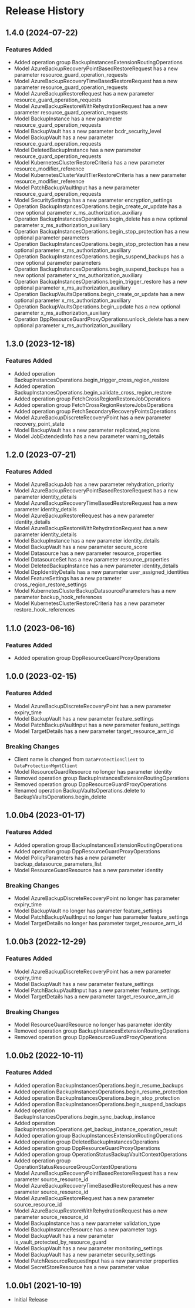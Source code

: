 # Release History

## 1.4.0 (2024-07-22)

### Features Added

  - Added operation group BackupInstancesExtensionRoutingOperations
  - Model AzureBackupRecoveryPointBasedRestoreRequest has a new parameter resource_guard_operation_requests
  - Model AzureBackupRecoveryTimeBasedRestoreRequest has a new parameter resource_guard_operation_requests
  - Model AzureBackupRestoreRequest has a new parameter resource_guard_operation_requests
  - Model AzureBackupRestoreWithRehydrationRequest has a new parameter resource_guard_operation_requests
  - Model BackupInstance has a new parameter resource_guard_operation_requests
  - Model BackupVault has a new parameter bcdr_security_level
  - Model BackupVault has a new parameter resource_guard_operation_requests
  - Model DeletedBackupInstance has a new parameter resource_guard_operation_requests
  - Model KubernetesClusterRestoreCriteria has a new parameter resource_modifier_reference
  - Model KubernetesClusterVaultTierRestoreCriteria has a new parameter resource_modifier_reference
  - Model PatchBackupVaultInput has a new parameter resource_guard_operation_requests
  - Model SecuritySettings has a new parameter encryption_settings
  - Operation BackupInstancesOperations.begin_create_or_update has a new optional parameter x_ms_authorization_auxiliary
  - Operation BackupInstancesOperations.begin_delete has a new optional parameter x_ms_authorization_auxiliary
  - Operation BackupInstancesOperations.begin_stop_protection has a new optional parameter parameters
  - Operation BackupInstancesOperations.begin_stop_protection has a new optional parameter x_ms_authorization_auxiliary
  - Operation BackupInstancesOperations.begin_suspend_backups has a new optional parameter parameters
  - Operation BackupInstancesOperations.begin_suspend_backups has a new optional parameter x_ms_authorization_auxiliary
  - Operation BackupInstancesOperations.begin_trigger_restore has a new optional parameter x_ms_authorization_auxiliary
  - Operation BackupVaultsOperations.begin_create_or_update has a new optional parameter x_ms_authorization_auxiliary
  - Operation BackupVaultsOperations.begin_update has a new optional parameter x_ms_authorization_auxiliary
  - Operation DppResourceGuardProxyOperations.unlock_delete has a new optional parameter x_ms_authorization_auxiliary

## 1.3.0 (2023-12-18)

### Features Added

  - Added operation BackupInstancesOperations.begin_trigger_cross_region_restore
  - Added operation BackupInstancesOperations.begin_validate_cross_region_restore
  - Added operation group FetchCrossRegionRestoreJobOperations
  - Added operation group FetchCrossRegionRestoreJobsOperations
  - Added operation group FetchSecondaryRecoveryPointsOperations
  - Model AzureBackupDiscreteRecoveryPoint has a new parameter recovery_point_state
  - Model BackupVault has a new parameter replicated_regions
  - Model JobExtendedInfo has a new parameter warning_details

## 1.2.0 (2023-07-21)

### Features Added

  - Model AzureBackupJob has a new parameter rehydration_priority
  - Model AzureBackupRecoveryPointBasedRestoreRequest has a new parameter identity_details
  - Model AzureBackupRecoveryTimeBasedRestoreRequest has a new parameter identity_details
  - Model AzureBackupRestoreRequest has a new parameter identity_details
  - Model AzureBackupRestoreWithRehydrationRequest has a new parameter identity_details
  - Model BackupInstance has a new parameter identity_details
  - Model BackupVault has a new parameter secure_score
  - Model Datasource has a new parameter resource_properties
  - Model DatasourceSet has a new parameter resource_properties
  - Model DeletedBackupInstance has a new parameter identity_details
  - Model DppIdentityDetails has a new parameter user_assigned_identities
  - Model FeatureSettings has a new parameter cross_region_restore_settings
  - Model KubernetesClusterBackupDatasourceParameters has a new parameter backup_hook_references
  - Model KubernetesClusterRestoreCriteria has a new parameter restore_hook_references

## 1.1.0 (2023-06-16)

### Features Added

  - Added operation group DppResourceGuardProxyOperations

## 1.0.0 (2023-02-15)

### Features Added

  - Model AzureBackupDiscreteRecoveryPoint has a new parameter expiry_time
  - Model BackupVault has a new parameter feature_settings
  - Model PatchBackupVaultInput has a new parameter feature_settings
  - Model TargetDetails has a new parameter target_resource_arm_id

### Breaking Changes

  - Client name is changed from `DataProtectionClient` to `DataProtectionMgmtClient`
  - Model ResourceGuardResource no longer has parameter identity
  - Removed operation group BackupInstancesExtensionRoutingOperations
  - Removed operation group DppResourceGuardProxyOperations
  - Renamed operation BackupVaultsOperations.delete to BackupVaultsOperations.begin_delete

## 1.0.0b4 (2023-01-17)

### Features Added

  - Added operation group BackupInstancesExtensionRoutingOperations
  - Added operation group DppResourceGuardProxyOperations
  - Model PolicyParameters has a new parameter backup_datasource_parameters_list
  - Model ResourceGuardResource has a new parameter identity

### Breaking Changes

  - Model AzureBackupDiscreteRecoveryPoint no longer has parameter expiry_time
  - Model BackupVault no longer has parameter feature_settings
  - Model PatchBackupVaultInput no longer has parameter feature_settings
  - Model TargetDetails no longer has parameter target_resource_arm_id

## 1.0.0b3 (2022-12-29)

### Features Added

  - Model AzureBackupDiscreteRecoveryPoint has a new parameter expiry_time
  - Model BackupVault has a new parameter feature_settings
  - Model PatchBackupVaultInput has a new parameter feature_settings
  - Model TargetDetails has a new parameter target_resource_arm_id

### Breaking Changes

  - Model ResourceGuardResource no longer has parameter identity
  - Removed operation group BackupInstancesExtensionRoutingOperations
  - Removed operation group DppResourceGuardProxyOperations

## 1.0.0b2 (2022-10-11)

### Features Added

  - Added operation BackupInstancesOperations.begin_resume_backups
  - Added operation BackupInstancesOperations.begin_resume_protection
  - Added operation BackupInstancesOperations.begin_stop_protection
  - Added operation BackupInstancesOperations.begin_suspend_backups
  - Added operation BackupInstancesOperations.begin_sync_backup_instance
  - Added operation BackupInstancesOperations.get_backup_instance_operation_result
  - Added operation group BackupInstancesExtensionRoutingOperations
  - Added operation group DeletedBackupInstancesOperations
  - Added operation group DppResourceGuardProxyOperations
  - Added operation group OperationStatusBackupVaultContextOperations
  - Added operation group OperationStatusResourceGroupContextOperations
  - Model AzureBackupRecoveryPointBasedRestoreRequest has a new parameter source_resource_id
  - Model AzureBackupRecoveryTimeBasedRestoreRequest has a new parameter source_resource_id
  - Model AzureBackupRestoreRequest has a new parameter source_resource_id
  - Model AzureBackupRestoreWithRehydrationRequest has a new parameter source_resource_id
  - Model BackupInstance has a new parameter validation_type
  - Model BackupInstanceResource has a new parameter tags
  - Model BackupVault has a new parameter is_vault_protected_by_resource_guard
  - Model BackupVault has a new parameter monitoring_settings
  - Model BackupVault has a new parameter security_settings
  - Model PatchResourceRequestInput has a new parameter properties
  - Model SecretStoreResource has a new parameter value

## 1.0.0b1 (2021-10-19)

* Initial Release
